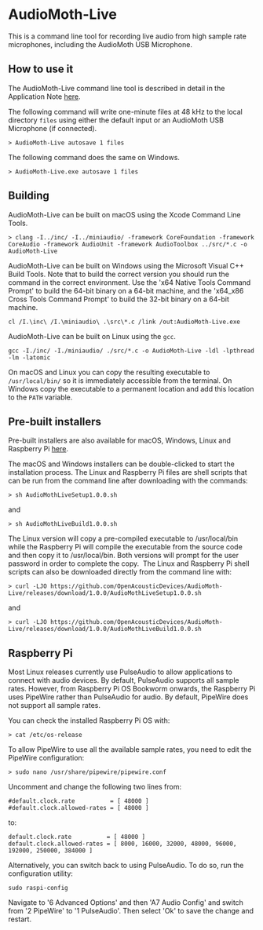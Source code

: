 # AudioMoth-Live #

This is a command line tool for recording live audio from high sample rate microphones, including the AudioMoth USB Microphone.

## How to use it ##

The AudioMoth-Live command line tool is described in detail in the Application Note [here](https://github.com/OpenAcousticDevices/Application-Notes/blob/master/Using_the_AudioMoth_Live_App_with_the_AudioMoth_USB_Microphone/Using_the_AudioMoth_Live_App_with_the_AudioMoth_USB_Microphone.pdf).

The following command will write one-minute files at 48 kHz to the local directory `files` using either the default input or an AudioMoth USB Microphone (if connected).

```
> AudioMoth-Live autosave 1 files
```

The following command does the same on Windows.

```
> AudioMoth-Live.exe autosave 1 files
```

## Building ##

AudioMoth-Live can be built on macOS using the Xcode Command Line Tools.

```
> clang -I../inc/ -I../miniaudio/ -framework CoreFoundation -framework CoreAudio -framework AudioUnit -framework AudioToolbox ../src/*.c -o AudioMoth-Live 
```

AudioMoth-Live can be built on Windows using the Microsoft Visual C++ Build Tools. Note that to build the correct version you should run the command in the correct environment. Use the 'x64 Native Tools Command Prompt' to build the 64-bit binary on a 64-bit machine, and the 'x64_x86 Cross Tools Command Prompt' to build the 32-bit binary on a 64-bit machine.

```
cl /I.\inc\ /I.\miniaudio\ .\src\*.c /link /out:AudioMoth-Live.exe
```

AudioMoth-Live can be built on Linux using the `gcc`.

```
gcc -I./inc/ -I./miniaudio/ ./src/*.c -o AudioMoth-Live -ldl -lpthread -lm -latomic
```

On macOS and Linux you can copy the resulting executable to `/usr/local/bin/` so it is immediately accessible from the terminal. On Windows copy the executable to a permanent location and add this location to the `PATH` variable.

## Pre-built installers ##

Pre-built installers are also available for macOS, Windows, Linux and Raspberry Pi [here](https://github.com/OpenAcousticDevices/AudioMoth-Live/releases/tag/1.0.0).

The macOS and Windows installers can be double-clicked to start the installation process. The Linux and Raspberry Pi files are shell scripts that can be run from the command line after downloading with the commands:
​
```
> sh AudioMothLiveSetup1.0.0.sh
```

and

```
> sh AudioMothLiveBuild1.0.0.sh
```

The Linux version will copy a pre-compiled executable to /usr/local/bin while the Raspberry Pi will compile the executable from the source code and then copy it to /usr/local/bin. Both versions will prompt for the user password in order to complete the copy.
​
The Linux and Raspberry Pi shell scripts can also be downloaded directly from the command line with:
​
```
> curl -LJO https://github.com/OpenAcousticDevices/AudioMoth-Live/releases/download/1.0.0/AudioMothLiveSetup1.0.0.sh
```

and
​
```
> curl -LJO https://github.com/OpenAcousticDevices/AudioMoth-Live/releases/download/1.0.0/AudioMothLiveBuild1.0.0.sh
```

## Raspberry Pi ##

Most Linux releases currently use PulseAudio to allow applications to connect with audio devices. By default, PulseAudio supports all sample rates. However, from Raspberry Pi OS Bookworm onwards, the Raspberry Pi uses PipeWire rather than PulseAudio for audio. By default, PipeWire does not support all sample rates.

You can check the installed Raspberry Pi OS with:

```
> cat /etc/os-release
```

To allow PipeWire to use all the available sample rates, you need to edit the PipeWire configuration:

```
> sudo nano /usr/share/pipewire/pipewire.conf
```

Uncomment and change the following two lines from:

```
#default.clock.rate          = [ 48000 ] 
#default.clock.allowed-rates = [ 48000 ] 
```

to:

```
default.clock.rate          = [ 48000 ] 
default.clock.allowed-rates = [ 8000, 16000, 32000, 48000, 96000, 192000, 250000, 384000 ] 
```

Alternatively, you can switch back to using PulseAudio. To do so, run the configuration utility:

```
sudo raspi-config
```

Navigate to '6 Advanced Options' and then 'A7 Audio Config' and switch from '2 PipeWire' to '1 PulseAudio'. Then select 'Ok' to save the change and restart.

